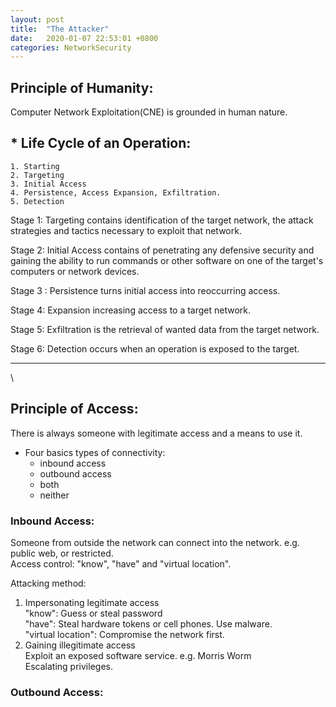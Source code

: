 ```yaml
---
layout: post
title:  "The Attacker"
date:   2020-01-07 22:53:01 +0800
categories: NetworkSecurity
---
```


## **Principle of Humanity**:  
Computer Network Exploitation(CNE) is grounded in human nature.

## * **Life Cycle of an Operation**:
	1. Starting
	2. Targeting
	3. Initial Access
	4. Persistence, Access Expansion, Exfiltration.
	5. Detection

Stage 1: Targeting contains identification of the target network, the attack strategies and tactics necessary to exploit that network.

Stage 2: Initial Access contains of penetrating any defensive security and gaining the ability to run commands or other software on one of the target's computers or network devices.

Stage 3 : Persistence turns initial access into reoccurring access.

Stage 4: Expansion increasing access to a target network.

Stage 5: Exfiltration is the retrieval of wanted data from the target network.

Stage 6: Detection occurs when an operation is exposed to the target.

-------------------------------------------------------  
\\
## **Principle of Access**:  
There is always someone with legitimate access and a means to use it.  

* Four basics types of connectivity:  
	- inbound access  
	- outbound access  
	- both  
	- neither


### Inbound Access:  
Someone from outside the network can connect into the network. e.g. public web, or restricted.  
Access control: "know", "have" and "virtual location".

Attacking method:  
1. Impersonating legitimate access  
"know": Guess or steal password  
"have": Steal hardware tokens or cell phones. Use malware.  
"virtual location": Compromise the network first.  
2. Gaining illegitimate access  
Exploit an exposed software service. e.g. Morris Worm  
Escalating privileges.  

### Outbound Access:  
